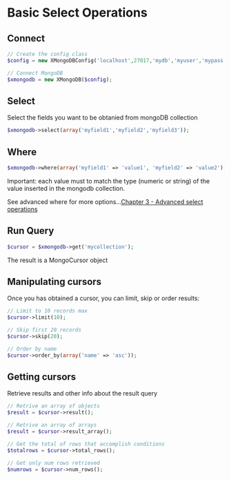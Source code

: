 # Basic Select Operations
## Connect

```php
// Create the config class
$config = new XMongoDBConfig('localhost',27017,'mydb','myuser','mypass');

// Connect MongoDB
$xmongodb = new XMongoDB($config);
```
## Select
Select the fields you want to be obtanied from mongoDB collection

```php
$xmongodb->select(array('myfield1','myfield2','myfield3'));
```
## Where
```php
$xmongodb->where(array('myfield1' => 'value1', 'myfield2' => 'value2');
```
Important: each value must to match the type (numeric or string) of the value inserted in the mongodb collection.

See advanced where for more options...[Chapter 3 - Advanced select operations](http://www.phpclasses.org/browse/file/62065.html)
## Run Query

```php
$cursor = $xmongodb->get('mycollection');
```
The result is a MongoCursor object

## Manipulating cursors
Once you has obtained a cursor, you can limit, skip or order results:

```php
// Limit to 10 records max
$cursor->limit(10);

// Skip first 20 records
$cursor->skip(20);

// Order by name
$cursor->order_by(array('name' => 'asc'));
```

## Getting cursors 
Retrieve results and other info about the result query

```php
// Retrive an array of objects
$result = $cursor->result();

// Retrive an array of arrays
$result = $cursor->result_array();

// Get the total of rows that accomplish conditions
$totalrows = $cursor->total_rows();

// Get only num rows retrieved
$numrows = $cursor->num_rows();
```



